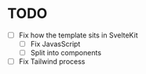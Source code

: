# TODO
- [ ] Fix how the template sits in SvelteKit
  - [ ] Fix JavasScript
  - [ ] Split into components
- [ ] Fix Tailwind process
